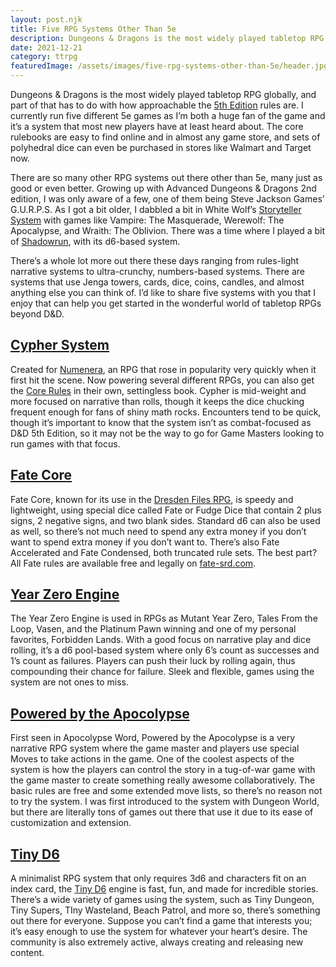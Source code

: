 ```yaml
---
layout: post.njk
title: Five RPG Systems Other Than 5e
description: Dungeons & Dragons is the most widely played tabletop RPG globally, and part of that has to do with how approachable the 5th Edition rules are. I currently run five different 5e games as I’m both a huge fan of the game and it’s a system that most new players have at least heard about. The core rulebooks are easy to find online and in almost any game store, and sets of polyhedral dice can even be purchased in stores like Walmart and Target now.
date: 2021-12-21
category: ttrpg
featuredImage: /assets/images/five-rpg-systems-other-than-5e/header.jpg
---
```

Dungeons & Dragons is the most widely played tabletop RPG globally, and part of that has to do with how approachable the [5th Edition](/posts/How-To-Play-DD-For-Free/) rules are. I currently run five different 5e games as I’m both a huge fan of the game and it’s a system that most new players have at least heard about. The core rulebooks are easy to find online and in almost any game store, and sets of polyhedral dice can even be purchased in stores like Walmart and Target now.

There are so many other RPG systems out there other than 5e, many just as good or even better. Growing up with Advanced Dungeons & Dragons 2nd edition, I was only aware of a few, one of them being Steve Jackson Games’ G.U.R.P.S. As I got a bit older, I dabbled a bit in White Wolf’s [Storyteller System](https://en.wikipedia.org/wiki/Storytelling_System) with games like Vampire: The Masquerade, Werewolf: The Apocalypse, and Wraith: The Oblivion. There was a time where I played a bit of [Shadowrun](https://pawnsperspective.com/shadowrun-sixth-world-beginner-box-review/), with its d6-based system.

There’s a whole lot more out there these days ranging from rules-light narrative systems to ultra-crunchy, numbers-based systems. There are systems that use Jenga towers, cards, dice, coins, candles, and almost anything else you can think of. I’d like to share five systems with you that I enjoy that can help you get started in the wonderful world of tabletop RPGs beyond D&D.

## [Cypher System](http://cypher-system.com/)
Created for [Numenera](https://amzn.to/2ItkZLm), an RPG that rose in popularity very quickly when it first hit the scene. Now powering several different RPGs, you can also get the [Core Rules](https://amzn.to/35hOB7J) in their own, settingless book. Cypher is mid-weight and more focused on narrative than rolls, though it keeps the dice chucking frequent enough for fans of shiny math rocks. Encounters tend to be quick, though it’s important to know that the system isn’t as combat-focused as D&D 5th Edition, so it may not be the way to go for Game Masters looking to run games with that focus.

## [Fate Core](https://www.evilhat.com/home/fate-core/)

Fate Core, known for its use in the [Dresden Files RPG](https://amzn.to/3kcA8hu), is speedy and lightweight, using special dice called Fate or Fudge Dice that contain 2 plus signs, 2 negative signs, and two blank sides. Standard d6 can also be used as well, so there’s not much need to spend any extra money if you don’t want to spend extra money if you don’t want to. There’s also Fate Accelerated and Fate Condensed, both truncated rule sets. The best part? All Fate rules are available free and legally on [fate-srd.com](https://fate-srd.com/).

## [Year Zero Engine](http://frank-mitchell.com/rpg/year-zero-engine-ogl/)
The Year Zero Engine is used in RPGs as Mutant Year Zero, Tales From the Loop, Vasen, and the Platinum Pawn winning and one of my personal favorites, Forbidden Lands. With a good focus on narrative play and dice rolling, it’s a d6 pool-based system where only 6’s count as successes and 1’s count as failures. Players can push their luck by rolling again, thus compounding their chance for failure. Sleek and flexible, games using the system are not ones to miss.

## [Powered by the Apocolypse](http://apocalypse-world.com/pbta/)

First seen in Apocolypse Word, Powered by the Apocolypse is a very narrative RPG system where the game master and players use special Moves to take actions in the game. One of the coolest aspects of the system is how the players can control the story in a tug-of-war game with the game master to create something really awesome collaboratively. The basic rules are free and some extended move lists, so there’s no reason not to try the system. I was first introduced to the system with Dungeon World, but there are literally tons of games out there that use it due to its ease of customization and extension.

## [Tiny D6](https://www.tinyd6.com/)
A minimalist RPG system that only requires 3d6 and characters fit on an index card, the [Tiny D6](https://www.tinyd6.com/what-is-tinyd6) engine is fast, fun, and made for incredible stories. There’s a wide variety of games using the system, such as Tiny Dungeon, Tiny Supers, TIny Wasteland, Beach Patrol, and more so, there’s something out there for everyone. Suppose you can’t find a game that interests you; it’s easy enough to use the system for whatever your heart’s desire. The community is also extremely active, always creating and releasing new content.